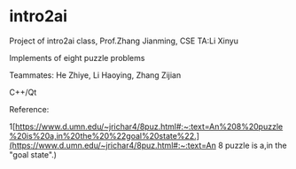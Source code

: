# intro2ai
Project of intro2ai class, Prof.Zhang Jianming, CSE       TA:Li Xinyu

Implements of eight puzzle problems

Teammates: He Zhiye, Li Haoying, Zhang Zijian



C++/Qt



Reference:

1[https://www.d.umn.edu/~jrichar4/8puz.html#:~:text=An%208%20puzzle%20is%20a,in%20the%20%22goal%20state%22.](https://www.d.umn.edu/~jrichar4/8puz.html#:~:text=An 8 puzzle is a,in the "goal state".)

